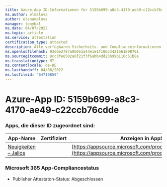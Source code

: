 ```yaml
---
title: Azure-App ID-Informationen für 5159b699-a8c3-4170-ae49-c22ccb76cdde
ms.author: elmalova
author: elenamalova
manager: tonybal
ms.date: 04/07/2022
ms.topic: article
ms.service: attestation
certification_type: attested
description: Alle verfügbaren Sicherheits- und Complianceinformationen für 5159b699-a8c3-4170-ae49-c22ccb76cdde.
ms.openlocfilehash: 93d6e2787a9b051a44e1e1f10633421661898701
ms.sourcegitcommit: 9cc3fe8502a6f21f3f6abb4dd23b99b116c51b8e
ms.translationtype: MT
ms.contentlocale: de-DE
ms.lasthandoff: 04/08/2022
ms.locfileid: "64719859"
---
```

# <a name="azure-app-id-5159b699-a8c3-4170-ae49-c22ccb76cdde"></a>Azure-App ID: 5159b699-a8c3-4170-ae49-c22ccb76cdde


### <a name="apps-associated-with-this-id"></a>Apps, die dieser ID zugeordnet sind:
| **App-Name** | **Zertifiziert** | **Anzeigen in AppSource** |
|--------------|---------------|-----------------------|
| [Neuigkeiten – Jalios](../forward/WA200003889.md) |  | [https://appsource.microsoft.com/product/office/WA200003889](https://appsource.microsoft.com/product/office/WA200003889) |

### <a name="microsoft-365-app-compliance-status"></a>Microsoft 365 App-Compliancestatus
- Publisher Attestaton-Status: Abgeschlossen
